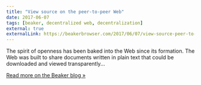 ```yaml
---
title: "View source on the peer-to-peer Web"
date: 2017-06-07
tags: [beaker, decentralized web, decentralization]
external: true
externalLink: https://beakerbrowser.com/2017/06/07/view-source-peer-to-peer.html
---
```


The spirit of openness has been baked into the Web since its formation. The Web was built to share documents written in plain text that could be downloaded and viewed transparently...

<!--more-->

[Read more on the Beaker blog &raquo;](https://beakerbrowser.com/2017/06/07/view-source-peer-to-peer.html)